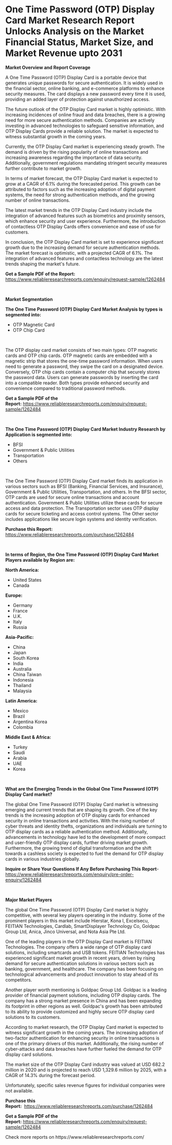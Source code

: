 <p><h1>One Time Password (OTP) Display Card Market Research Report Unlocks Analysis on the Market Financial Status, Market Size, and Market Revenue upto 2031</h1></p><p><strong>Market Overview and Report Coverage</strong></p>
<p><p>A One Time Password (OTP) Display Card is a portable device that generates unique passwords for secure authentication. It is widely used in the financial sector, online banking, and e-commerce platforms to enhance security measures. The card displays a new password every time it is used, providing an added layer of protection against unauthorized access.</p><p>The future outlook of the OTP Display Card market is highly optimistic. With increasing incidences of online fraud and data breaches, there is a growing need for more secure authentication methods. Companies are actively investing in advanced technologies to safeguard sensitive information, and OTP Display Cards provide a reliable solution. The market is expected to witness substantial growth in the coming years.</p><p>Currently, the OTP Display Card market is experiencing steady growth. The demand is driven by the rising popularity of online transactions and increasing awareness regarding the importance of data security. Additionally, government regulations mandating stringent security measures further contribute to market growth.</p><p>In terms of market forecast, the OTP Display Card market is expected to grow at a CAGR of 6.1% during the forecasted period. This growth can be attributed to factors such as the increasing adoption of digital payment systems, the need for strong authentication methods, and the growing number of online transactions.</p><p>The latest market trends in the OTP Display Card industry include the integration of advanced features such as biometrics and proximity sensors, which enhance security and user experience. Furthermore, the introduction of contactless OTP Display Cards offers convenience and ease of use for customers.</p><p>In conclusion, the OTP Display Card market is set to experience significant growth due to the increasing demand for secure authentication methods. The market forecast is optimistic, with a projected CAGR of 6.1%. The integration of advanced features and contactless technology are the latest trends shaping the market's future.</p></p>
<p><strong>Get a Sample PDF of the Report:</strong> <a href="https://www.reliableresearchreports.com/enquiry/request-sample/1262484">https://www.reliableresearchreports.com/enquiry/request-sample/1262484</a></p>
<p>&nbsp;</p>
<p><strong>Market Segmentation</strong></p>
<p><strong>The One Time Password (OTP) Display Card Market Analysis by types is segmented into:</strong></p>
<p><ul><li>OTP Magnetic Card</li><li>OTP Chip Card</li></ul></p>
<p>&nbsp;</p>
<p><p>The OTP display card market consists of two main types: OTP magnetic cards and OTP chip cards. OTP magnetic cards are embedded with a magnetic strip that stores the one-time password information. When users need to generate a password, they swipe the card on a designated device. Conversely, OTP chip cards contain a computer chip that securely stores the password data. Users can generate passwords by inserting the card into a compatible reader. Both types provide enhanced security and convenience compared to traditional password methods.</p></p>
<p><strong>Get a Sample PDF of the Report:</strong>&nbsp;<a href="https://www.reliableresearchreports.com/enquiry/request-sample/1262484">https://www.reliableresearchreports.com/enquiry/request-sample/1262484</a></p>
<p>&nbsp;</p>
<p><strong>The One Time Password (OTP) Display Card Market Industry Research by Application is segmented into:</strong></p>
<p><ul><li>BFSI</li><li>Government & Public Utilities</li><li>Transportation</li><li>Others</li></ul></p>
<p>&nbsp;</p>
<p><p>The One Time Password (OTP) Display Card market finds its application in various sectors such as BFSI (Banking, Financial Services, and Insurance), Government & Public Utilities, Transportation, and others. In the BFSI sector, OTP cards are used for secure online transactions and account authentication. Government & Public Utilities utilize these cards for secure access and data protection. The Transportation sector uses OTP display cards for secure ticketing and access control systems. The Other sector includes applications like secure login systems and identity verification.</p></p>
<p><strong>Purchase this Report:</strong>&nbsp; <a href="https://www.reliableresearchreports.com/purchase/1262484">https://www.reliableresearchreports.com/purchase/1262484</a></p>
<p>&nbsp;</p>
<p><strong>In terms of Region, the One Time Password (OTP) Display Card Market Players available by Region are:</strong></p>
<p>
    <p> <strong> North America: </strong>
        <ul>
            <li>United States</li>
            <li>Canada</li>
        </ul>
        </p> 
    <p> <strong> Europe: </strong>
        <ul>
            <li>Germany</li>
            <li>France</li>
            <li>U.K.</li>
            <li>Italy</li>
            <li>Russia</li>
        </ul>
        </p> 
    <p> <strong> Asia-Pacific: </strong>
        <ul>
            <li>China</li>
            <li>Japan</li>
            <li>South Korea</li>
            <li>India</li>
            <li>Australia</li>
            <li>China Taiwan</li>
            <li>Indonesia</li>
            <li>Thailand</li>
            <li>Malaysia</li>
        </ul>
        </p> 
    <p> <strong> Latin America: </strong>
        <ul>
            <li>Mexico</li>
            <li>Brazil</li>
            <li>Argentina Korea</li>
            <li>Colombia</li>
        </ul>
        </p> 
    <p> <strong> Middle East & Africa: </strong>
        <ul>
            <li>Turkey</li>
            <li>Saudi</li>
            <li>Arabia</li>
            <li>UAE</li>
            <li>Korea</li>
        </ul>
    </p>
    </p>
<p>&nbsp;</p>
<p><strong>What are the Emerging Trends in the Global One Time Password (OTP) Display Card market?</strong></p>
<p><p>The global One Time Password (OTP) Display Card market is witnessing emerging and current trends that are shaping its growth. One of the key trends is the increasing adoption of OTP display cards for enhanced security in online transactions and activities. With the rising number of cyber threats and identity thefts, organizations and individuals are turning to OTP display cards as a reliable authentication method. Additionally, advancements in technology have led to the development of more compact and user-friendly OTP display cards, further driving market growth. Furthermore, the growing trend of digital transformation and the shift towards a cashless society is expected to fuel the demand for OTP display cards in various industries globally.</p></p>
<p><strong>Inquire or Share Your Questions If Any Before Purchasing This Report</strong>- <a href="https://www.reliableresearchreports.com/enquiry/pre-order-enquiry/1262484">https://www.reliableresearchreports.com/enquiry/pre-order-enquiry/1262484</a></p>
<p>&nbsp;</p>
<p><strong>Major Market Players</strong></p>
<p><p>The global One Time Password (OTP) Display Card market is highly competitive, with several key players operating in the industry. Some of the prominent players in this market include Hierstar, Kona I, Excelsecu, FEITIAN Technologies, Cardlab, SmartDisplayer Technology Co, Goldpac Group Ltd, Anica, Jinco Universal, and Nota Asia Pte Ltd.</p><p>One of the leading players in the OTP Display Card market is FEITIAN Technologies. The company offers a wide range of OTP display card solutions, including smartcards and USB tokens. FEITIAN Technologies has experienced significant market growth in recent years, driven by rising demand for secure authentication solutions in various sectors such as banking, government, and healthcare. The company has been focusing on technological advancements and product innovation to stay ahead of its competitors.</p><p>Another player worth mentioning is Goldpac Group Ltd. Goldpac is a leading provider of financial payment solutions, including OTP display cards. The company has a strong market presence in China and has been expanding its footprint in other regions as well. Goldpac's growth has been attributed to its ability to provide customized and highly secure OTP display card solutions to its customers.</p><p>According to market research, the OTP Display Card market is expected to witness significant growth in the coming years. The increasing adoption of two-factor authentication for enhancing security in online transactions is one of the primary drivers of this market. Additionally, the rising number of cyber-attacks and data breaches have further fueled the demand for OTP display card solutions.</p><p>The market size of the OTP Display Card industry was valued at USD 682.2 million in 2020 and is projected to reach USD 1,329.6 million by 2025, with a CAGR of 14.3% during the forecast period.</p><p>Unfortunately, specific sales revenue figures for individual companies were not available.</p></p>
<p><strong>Purchase this Report:</strong>&nbsp;&nbsp;<a href="https://www.reliableresearchreports.com/purchase/1262484">https://www.reliableresearchreports.com/purchase/1262484</a></p>
<p></p>
<p><strong>Get a Sample PDF of the Report:</strong>&nbsp;<a href="https://www.reliableresearchreports.com/enquiry/request-sample/1262484">https://www.reliableresearchreports.com/enquiry/request-sample/1262484</a></p>
<p>Check more reports on https://www.reliableresearchreports.com/</p>
